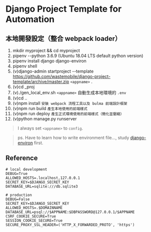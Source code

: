 # Django Project Template for Automation

## 本地開發設定（整合 webpack loader）

1. mkdir myproject && cd myproject
2. pipenv --python 3.6.9 (Ubuntu 18.04 LTS default python version)
3. pipenv install django django-environ
4. pipenv shell
5. (v)django-admin startproject --template https://github.com/wastemobile/django-project-template/archive/master.zip `<appname>` .
6. (v)cd _proj
7. (v)./gen_local_env.sh `<appname>` 自動生成本地環境的 `.env`
8. (v)cd ..
9. (v)npm install `安裝 webpack 流程工具以及 bulma 前端設計框架`
10. (v)npm run build `產生本地使用的前端樣式`
11. (v)npm run deploy `產生正式環境使用的前端樣式（簡化並壓縮）`
12. (v)python manage.py runserver

> I always set `<appname>` to `config`.

> ps. Have to learn how to write environment file..., study [django-environ](https://github.com/joke2k/django-environ) first.

## Reference

```
# local development
DEBUG=True
ALLOWED_HOSTS=.localhost,127.0.0.1
SECRET_KEY=$DJANGO_SECRET_KEY
DATABASE_URL=sqlite:///db.sqlite3
```

```
# production
DEBUG=False
SECRET_KEY=$DJANGO_SECRET_KEY
ALLOWED_HOSTS=.$DOMAINNAME
DATABASE_URL=psql://$APPNAME:$DBPASSWORD@127.0.0.1/$APPNAME
CSRF_COOKIE_SECURE=True
SESSION_COOKIE_SECURE=True
SECURE_PROXY_SSL_HEADER=('HTTP_X_FORWARDED_PROTO', 'https')
```